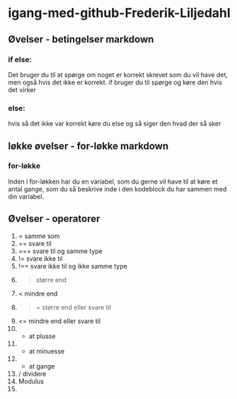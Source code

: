 # igang-med-github-Frederik-Liljedahl
## Øvelser - betingelser markdown
### if else:
Det bruger du til at spørge om noget er korrekt skrevet som du vil have det, men også hvis det ikke er korrekt.
if bruger du til spørge og køre den hvis det virker
### else:
hvis så det ikke var korrekt køre du else og så siger den hvad der så sker
## løkke øvelser - for-løkke markdown
### for-løkke
Inden i for-løkken har du en variabel, som du gerne vil have til at køre et antal gange, som du så beskrive inde i den kodeblock du har sammen med din variabel.
## Øvelser - operatorer
1. = samme som
2. == svare til
3. === svare til og samme type
4. != svare ikke til
5. !== svare ikke til og ikke samme type
6. > større end
7. < mindre end
8. >= større end eller svare til
9. <= mindre end eller svare til
10. + at plusse 
11. - at minuesse 
12. * at gange
13. / dividere
14. Modulus
15.
